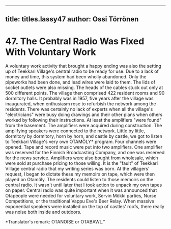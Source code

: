 
---

title: titles.lassy47
author: Ossi Törrönen
---


    
# 47. The Central Radio Was Fixed With Voluntary Work

A voluntary work activity that brought a happy ending was also the setting up of Teekkari Village's central radio to be ready for use. Due to a lack of money and time, this system had been wholly abandoned. Only the pipeworks had been done, and lead wires were laid to them. The lids of socket outlets were also missing. The heads of the cables stuck out only at 500 different points. The village then comprised 422 resident rooms and 90 dormitory halls. It probably was in 1957, five years after the village was inaugurated, when enthusiasm rose to refurbish the network among the residents. There was certainly no lack of experts when all the village's "electricians" were busy doing drawings and their other plans when others worked by following their instructions. At least the amplifiers "were found" from the basement. The amplifiers were acquired during construction. The amplifying speakers were connected to the network. Little by little, dormitory by dormitory, horn by horn, and castle by castle, we got to listen to Teekkari Village's very own OTAMÖLY\* program. Four channels were opened. Tape and record music were put into two amplifiers. One amplifier was reserved for the Finnish Broadcasting Company, and one was reserved for the news service. Amplifiers were also bought from wholesale, which were sold at purchase pricing to those willing. It is the "fault" of Teekkari Village central radio that my writing series was born. At the villagers' request, I began to dictate these my memoirs on tape, which were then played on Otamöly. The residents could listen to those memoirs on the central radio. It wasn't until later that I took action to unpack my own tapes on paper. Central radio was quite important when it was announced that Otapeople were needed for voluntary work, Servin Mökki parties, Nurse Competitions, or the traditional Vappu Eve's Beer Relay. When massive exponential speakers were installed on the top of castles' roofs, there really was noise both inside and outdoors.

\*Translator's remark: OTANOISE or OTABAWL."
